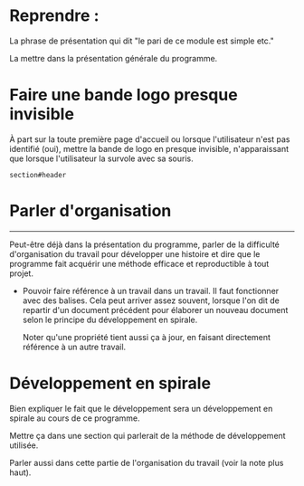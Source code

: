 # Reprendre :

La phrase de présentation qui dit "le pari de ce module est simple etc."

La mettre dans la présentation générale du programme.

# Faire une bande logo presque invisible

À part sur la toute première page d'accueil ou lorsque l'utilisateur n'est pas identifié (oui), mettre la bande de logo en presque invisible, n'apparaissant que lorsque l'utilisateur la survole avec sa souris.

    section#header

# Parler d'organisation
------------------------

Peut-être déjà dans la présentation du programme, parler de la difficulté d'organisation du travail pour développer une histoire et dire que le programme fait acquérir une méthode efficace et reproductible à tout projet.


* Pouvoir faire référence à un travail dans un travail.
  Il faut fonctionner avec des balises.
  Cela peut arriver assez souvent, lorsque l'on dit de repartir d'un document précédent pour élaborer un nouveau document selon le principe du développement en spirale.

  Noter qu'une propriété tient aussi ça à jour, en faisant directement référence à un autre travail.

# Développement en spirale

Bien expliquer le fait que le développement sera un développement en spirale au cours de ce programme.

Mettre ça dans une section qui parlerait de la méthode de développement utilisée.

Parler aussi dans cette partie de l'organisation du travail (voir la note plus haut).
